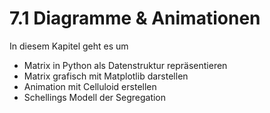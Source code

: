 # 7.1 Diagramme & Animationen

In diesem Kapitel geht es um

- Matrix in Python als Datenstruktur repräsentieren
- Matrix grafisch mit Matplotlib darstellen
- Animation mit Celluloid erstellen
- Schellings Modell der Segregation
